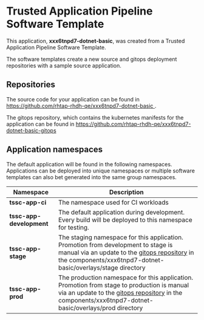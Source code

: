 # Trusted Application Pipeline Software Template

This application, **xxx6tnpd7-dotnet-basic**, was created from a Trusted Application Pipeline Software Template.

The software templates create a new source and gitops deployment repositories with a sample source application. 

## Repositories

The source code for your application can be found in [https://github.com/rhtap-rhdh-qe/xxx6tnpd7-dotnet-basic ](https://github.com/rhtap-rhdh-qe/xxx6tnpd7-dotnet-basic ).
 
The gitops repository, which contains the kubernetes manifests for the application can be found in 
[https://github.com/rhtap-rhdh-qe/xxx6tnpd7-dotnet-basic-gitops ](https://github.com/rhtap-rhdh-qe/xxx6tnpd7-dotnet-basic-gitops ) 

## Application namespaces 

The default application will be found in the following namespaces. Applications can be deployed into unique namespaces or multiple software templates can also bet generated into the same group namespaces.  

|  Namespace   |  Description   |  
| -------- | -------- |
| **tssc-app-ci** | The namespace used for CI workloads |
| **tssc-app-development** | The default application during development. Every build will be deployed to this namespace for testing. |
| **tssc-app-stage** | The staging namespace for this application. Promotion from development to stage is manual via an update to the [gitops repository](https://github.com/rhtap-rhdh-qe/xxx6tnpd7-dotnet-basic-gitops ) in the components/xxx6tnpd7-dotnet-basic/overlays/stage directory |
| **tssc-app-prod** | The production namespace for this application. Promotion from stage to production is manual via an update to the [gitops repository](https://github.com/rhtap-rhdh-qe/xxx6tnpd7-dotnet-basic-gitops ) in the components/xxx6tnpd7-dotnet-basic/overlays/prod directory |